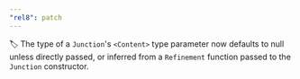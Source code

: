 ```yaml
---
"rel8": patch
---
```


🏷️ The type of a `Junction`'s `<Content>` type parameter now defaults to null unless directly passed, or inferred from a `Refinement` function passed to the `Junction` constructor.
